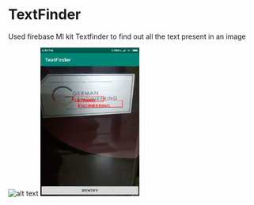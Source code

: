 # TextFinder
Used firebase Ml kit Textfinder to find out all the text present in an image

<img src="https://github.com/kshitiz-kumar/TextFinder/blob/master/WhatsApp%20Image%202019-03-14%20at%207.19.16%20PM.jpeg" alt="alt text" width="200" height="300">
<img src="https://github.com/kshitiz-kumar/TextFinder/blob/master/text1.jpeg" alt="alt text" width="200" height="300">
